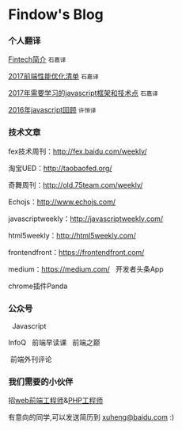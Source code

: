 Findow's Blog
=====================

### 个人翻译

[Fintech简介](https://github.com/Findow-team/Blog/issues/13) `石嘉译`

[2017前端性能优化清单](https://github.com/Findow-team/Blog/issues/11) `石嘉译`

[2017年需要学习的javascript框架和技术点](https://github.com/Findow-team/Blog/issues/4) `石嘉译`

[2016年javascript回顾](http://cnedwan.com/2016/12/21/%E8%AF%91-2016%E5%B9%B4Javascript%E5%9B%9E%E9%A1%BE.html) `许恒译`


### 技术文章

  fex技术周刊：http://fex.baidu.com/weekly/
  
  淘宝UED：http://taobaofed.org/
  
  奇舞周刊：http://old.75team.com/weekly/
  
  Echojs：http://www.echojs.com/
  
  javascriptweekly：http://javascriptweekly.com/
  
  html5weekly：http://html5weekly.com/ 
  
  frontendfront：https://frontendfront.com/
  
  medium：https://medium.com/
  
  开发者头条App
  
  chrome插件Panda
  

### 公众号
  
  Javascript
  
  InfoQ
  
  前端早读课
  
  前端之巅
  
  前端外刊评论
  
### 我们需要的小伙伴

招[web前端工程师](https://github.com/Findow-team/Blog/issues/9)&[PHP工程师](https://github.com/Findow-team/Blog/issues/8)

有意向的同学,可以发送简历到 xuheng@baidu.com :)
